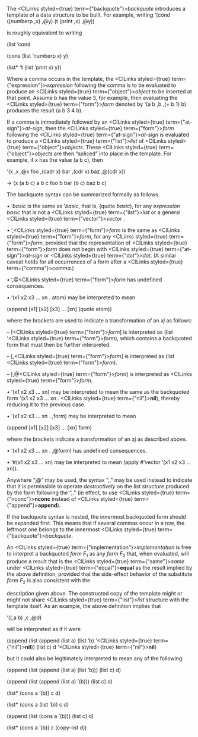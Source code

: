 
 



The <ClLinks styled={true} term={"backquote"}><i>backquote</i></ClLinks> introduces a template of a data structure to be built. For example, writing ‘(cond ((numberp ,x) ,@y) (t (print ,x) ,@y)) 



is roughly equivalent to writing 



(list ’cond 



(cons (list ’numberp x) y) 



(list\* ’t (list ’print x) y)) 



Where a comma occurs in the template, the <ClLinks styled={true} term={"expression"}><i>expression</i></ClLinks> following the comma is to be evaluated to produce an <ClLinks styled={true} term={"object"}><i>object</i></ClLinks> to be inserted at that point. Assume b has the value 3, for example, then evaluating the <ClLinks styled={true} term={"form"}><i>form</i></ClLinks> denoted by ‘(a b ,b ,(+ b 1) b) produces the result (a b 3 4 b). 



If a comma is immediately followed by an <ClLinks styled={true} term={"at-sign"}><i>at-sign</i></ClLinks>, then the <ClLinks styled={true} term={"form"}><i>form</i></ClLinks> following the <ClLinks styled={true} term={"at-sign"}><i>at-sign</i></ClLinks> is evaluated to produce a <ClLinks styled={true} term={"list"}><i>list</i></ClLinks> of <ClLinks styled={true} term={"object"}><i>objects</i></ClLinks>. These <ClLinks styled={true} term={"object"}><i>objects</i></ClLinks> are then “spliced” into place in the template. For example, if x has the value (a b c), then 



‘(x ,x ,@x foo ,(cadr x) bar ,(cdr x) baz ,@(cdr x)) 



→ (x (a b c) a b c foo b bar (b c) baz b c)  







The backquote syntax can be summarized formally as follows. 



*•* ‘*basic* is the same as ’*basic*, that is, (quote *basic*), for any *expression basic* that is not a <ClLinks styled={true} term={"list"}><i>list</i></ClLinks> or a general <ClLinks styled={true} term={"vector"}><i>vector</i></ClLinks> . 



*•* ‘,<ClLinks styled={true} term={"form"}><i>form</i></ClLinks> is the same as <ClLinks styled={true} term={"form"}><i>form</i></ClLinks>, for any <ClLinks styled={true} term={"form"}><i>form</i></ClLinks>, provided that the representation of <ClLinks styled={true} term={"form"}><i>form</i></ClLinks> does not begin with <ClLinks styled={true} term={"at-sign"}><i>at-sign</i></ClLinks> or <ClLinks styled={true} term={"dot"}><i>dot</i></ClLinks>. (A similar caveat holds for all occurrences of a form after a <ClLinks styled={true} term={"comma"}><i>comma</i></ClLinks>.) 



*•* ‘,@<ClLinks styled={true} term={"form"}><i>form</i></ClLinks> has undefined consequences. 



*•* ‘(x1 x2 x3 ... xn . atom) may be interpreted to mean 



(append [x1] [x2] [x3] ... [xn] (quote atom)) 



where the brackets are used to indicate a transformation of an *xj* as follows: 



– [<ClLinks styled={true} term={"form"}><i>form</i></ClLinks>] is interpreted as (list ‘<ClLinks styled={true} term={"form"}><i>form</i></ClLinks>), which contains a backquoted form that must then be further interpreted. 



– [,<ClLinks styled={true} term={"form"}><i>form</i></ClLinks>] is interpreted as (list <ClLinks styled={true} term={"form"}><i>form</i></ClLinks>). 



– [,@<ClLinks styled={true} term={"form"}><i>form</i></ClLinks>] is interpreted as <ClLinks styled={true} term={"form"}><i>form</i></ClLinks>. 



*•* ‘(x1 x2 x3 ... xn) may be interpreted to mean the same as the backquoted form ‘(x1 x2 x3 ... xn . <ClLinks styled={true} term={"nil"}><b>nil</b></ClLinks>), thereby reducing it to the previous case. 



*•* ‘(x1 x2 x3 ... xn . ,form) may be interpreted to mean 



(append [x1] [x2] [x3] ... [xn] form) 



where the brackets indicate a transformation of an xj as described above. 



*•* ‘(x1 x2 x3 ... xn . ,@form) has undefined consequences. 



*•* ‘#(x1 x2 x3 ... xn) may be interpreted to mean (apply #’vector ‘(x1 x2 x3 ... xn)). 



Anywhere “,@” may be used, the syntax “,.” may be used instead to indicate that it is permissible to operate *destructively* on the *list structure* produced by the form following the “,.” (in effect, to use <ClLinks styled={true} term={"nconc"}><b>nconc</b></ClLinks> instead of <ClLinks styled={true} term={"append"}><b>append</b></ClLinks>). 



If the backquote syntax is nested, the innermost backquoted form should be expanded first. This means that if several commas occur in a row, the leftmost one belongs to the innermost <ClLinks styled={true} term={"backquote"}><i>backquote</i></ClLinks>. 



An <ClLinks styled={true} term={"implementation"}><i>implementation</i></ClLinks> is free to interpret a backquoted *form F*<sub>1</sub> as any *form F*<sub>2</sub> that, when evaluated, will produce a result that is the <ClLinks styled={true} term={"same"}><i>same</i></ClLinks> under <ClLinks styled={true} term={"equal"}><b>equal</b></ClLinks> as the result implied by the above definition, provided that the side-effect behavior of the substitute *form F*<sub>2</sub> is also consistent with the  







description given above. The constructed copy of the template might or might not share <ClLinks styled={true} term={"list"}><i>list</i></ClLinks> structure with the template itself. As an example, the above definition implies that 



‘((,a b) ,c ,@d) 



will be interpreted as if it were 



(append (list (append (list a) (list ’b) ’<ClLinks styled={true} term={"nil"}><b>nil</b></ClLinks>)) (list c) d ’<ClLinks styled={true} term={"nil"}><b>nil</b></ClLinks>) 



but it could also be legitimately interpreted to mean any of the following: 



(append (list (append (list a) (list ’b))) (list c) d) 



(append (list (append (list a) ’(b))) (list c) d) 



(list\* (cons a ’(b)) c d) 



(list\* (cons a (list ’b)) c d) 



(append (list (cons a ’(b))) (list c) d) 



(list\* (cons a ’(b)) c (copy-list d)) 



